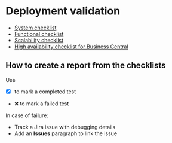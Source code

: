 # Deployment validation

* [System checklist](./system-checklist.md)
* [Functional checklist](./functional-checklist.md)
* [Scalability checklist](./scalabity-checklist.md)
* [High availability checklist for Business Central](./bc-ha-checklist.md)

## How to create a report from the checklists
Use
- [x] to mark a completed test
- ❌ to mark a failed test

In case of failure:
- Track a Jira issue with debugging details
- Add an **Issues** paragraph to link the issue
